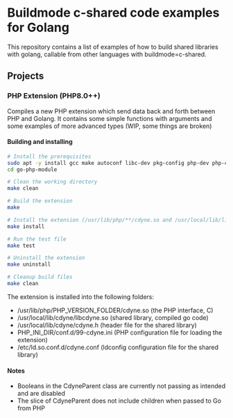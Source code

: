 # Buildmode c-shared code examples for Golang
This repository contains a list of examples of how to build shared libraries with golang, callable from other languages with buildmode=c-shared.

## Projects
### PHP Extension (PHP8.0++)
Compiles a new PHP extension which send data back and forth between PHP and Golang. It contains some simple functions with arguments and some examples of more advanced types (WIP, some things are broken)

#### Building and installing
```bash
# Install the prerequisites
sudo apt -y install gcc make autoconf libc-dev pkg-config php-dev php-cli
cd go-php-module

# Clean the working directory
make clean

# Build the extension
make

# Install the extension (/usr/lib/php/**/cdyne.so and /usr/local/lib/libcdyne.so)
make install

# Run the test file
make test

# Uninstall the extension
make uninstall

# Cleanup build files
make clean
```
The extension is installed into the following folders:
- /usr/lib/php/PHP_VERSION_FOLDER/cdyne.so (the PHP interface, C)
- /usr/local/lib/cdyne/libcdyne.so (shared library, compiled go code)
- /usr/local/lib/cdyne/cdyne.h (header file for the shared library)
- PHP_INI_DIR/conf.d/99-cdyne.ini (PHP configuration file for loading the extension)
- /etc/ld.so.conf.d/cdyne.conf (ldconfig configuration file for the shared library)

#### Notes
- Booleans in the CdyneParent class are currently not passing as intended and are disabled
- The slice of CdyneParent does not include children when passed to Go from PHP
